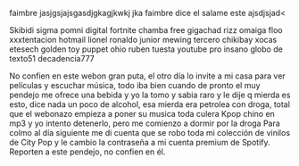 faimbre
jasjgsjajsgasdjgkagjkwkj jka faimbre dice el salame este ajsdjsjad<

Skibidi sigma pomni digital fortnite chamba free gigachad rizz omaiga floo xxxtentacion hotmail lionel ronaldo junior mewing tercero chikibay xocas etesech golden toy puppet ohio ruben tuesta youtube pro insano globo de texto51 decadencia777

No confien en este webon gran puta, el otro día lo invite a mi casa para ver películas y escuchar música, todo iba bien cuando de pronto el muy pendejo me ofrece una bebida y yo la tomo y sabia raro y le dije q mierda es esto, dice nada un poco de alcohol, esa mierda era petrolea con droga, total que el webonazo empieza a poner su musica toda culera Kpop chino en mp3 y yo intento detenerlo, pero me comienzo a dormir por la droga Para colmo al día siguiente me di cuenta que se robo toda mi colección de vinilos de City Pop y le cambio la contraseña a mi cuenta premium de Spotify. Reporten a este pendejo, no confien en él.
